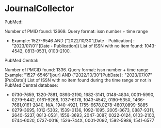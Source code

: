 # JournalCollector

PubMed: 

Number of PMID found: 12669.
Query format: issn number + time range 
- Example: 1527-6546 AND ("2022/10/30"[Date - Publication] : "2023/07/01"[Date - Publication]) 
List of ISSN with no item found: 1043-4542, 0813-0531, 0103-2100.

PubMed Central:

Number of PMCID found: 1336.
Query format: issn number + time range
Example: "1527-6546"[jour] AND ("2022/10/30"[PubDate] : "2023/07/07"[PubDate])
List of ISSN with no item found during the time range or not in PubMed Central database: 
- 0730-7659, 1320-7881, 0893-2190, 1682-3141, 0148-4834, 0031-5990, 0279-5442, 0161-9268, 1037-6178, 1043-4542, 0190-535X, 1466-7681,0161-2840, N/A, 1940-4921, 1755-6678,0278-4807,0899-5885
- 0279-3695, 1012-5302, 1539-0136, 1092-1095, 2005-3673, 0887-9311, 2640-5237, 0813-0531, 1556-3693, 2047-3087, 0022-0124, 0103-2100, 0744-6020, 0737-0016, 1526-744X, 0001-2092, 1592-5986, 1541-6577